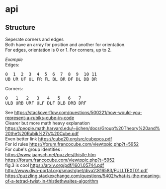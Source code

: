 # api
## Structure
Seperate corners and edges<br>
Both have an array for position and another for orientation.<br>
For edges, orientation is 0 or 1. For corners, up to 2.<br>

<i>Example</i><br>
Edges:<br>
<pre>
0  1  2  3  4  5  6  7  8  9  10 11
UB UR UF UL FR FL BL BR DF DL DB DR
</pre>

Corners:<br>
<pre>
0   1   2   3   4   5   6   7
ULB URB URF ULF DLF DLB DRB DRF
</pre>

See https://stackoverflow.com/questions/500221/how-would-you-represent-a-rubiks-cube-in-code<br>
Clearer but more math heavy explanation
https://people.math.harvard.edu/~jjchen/docs/Group%20Theory%20and%20the%20Rubik%27s%20Cube.pdf<br>
Even better link https://cube20.org/src/cubepos.pdf<br>
For id rules https://forum.francocube.com/viewtopic.php?t=5952<br>
For cube's group identities :<br>
https://www.jaapsch.net/puzzles/thistle.htm<br>
https://forum.francocube.com/viewtopic.php?t=5952<br>
fig.3 is cool https://arxiv.org/pdf/1601.05744.pdf<br>
http://www.diva-portal.org/smash/get/diva2:816583/FULLTEXT01.pdf<br>
https://puzzling.stackexchange.com/questions/5402/what-is-the-meaning-of-a-tetrad-twist-in-thistlethwaites-algorithm<br>